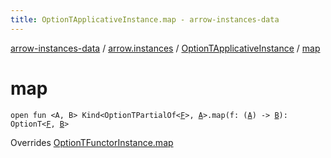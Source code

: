 ```yaml
---
title: OptionTApplicativeInstance.map - arrow-instances-data
---
```


[arrow-instances-data](../../index.html) / [arrow.instances](../index.html) / [OptionTApplicativeInstance](index.html) / [map](./map.html)

# map

`open fun <A, B> Kind<OptionTPartialOf<`[`F`](index.html#F)`>, `[`A`](map.html#A)`>.map(f: (`[`A`](map.html#A)`) -> `[`B`](map.html#B)`): OptionT<`[`F`](index.html#F)`, `[`B`](map.html#B)`>`

Overrides [OptionTFunctorInstance.map](../-option-t-functor-instance/map.html)


